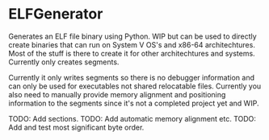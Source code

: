 # ELFGenerator
Generates an ELF file binary using Python. WIP but can be used to directly create binaries that can run on System V OS's and x86-64 architechtures.
Most of the stuff is there to create it for other architechtures and systems. Currently only creates segments.

Currently it only writes segments so there is no debugger information and can only be used for executables not shared relocatable files. 
Currently you also need to manually provide memory alignment and positioning information to the segments since it's not a completed project yet and WIP.

TODO: Add sections.
TODO: Add automatic memory alignment etc. 
TODO: Add and test most significant byte order. 

